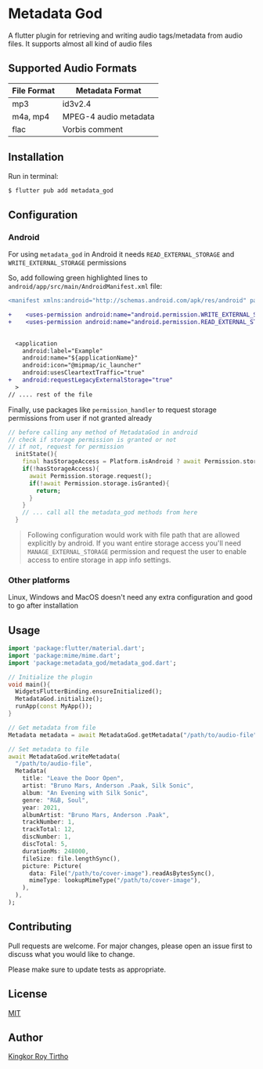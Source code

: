 # Metadata God

A flutter plugin for retrieving and writing audio tags/metadata from audio files. It supports almost all kind of audio
files

## Supported Audio Formats

| File Format | Metadata Format       |
|-------------|-----------------------|
| mp3         | id3v2.4               |
| m4a, mp4    | MPEG-4 audio metadata |
| flac        | Vorbis comment        |

## Installation

Run in terminal:

```bash
$ flutter pub add metadata_god
```

## Configuration

### Android

For using `metadata_god` in Android it needs `READ_EXTERNAL_STORAGE` and `WRITE_EXTERNAL_STORAGE` permissions

So, add following green highlighted lines to `android/app/src/main/AndroidManifest.xml` file:

```diff
<manifest xmlns:android="http://schemas.android.com/apk/res/android" package="com.example.example">

+    <uses-permission android:name="android.permission.WRITE_EXTERNAL_STORAGE" />
+    <uses-permission android:name="android.permission.READ_EXTERNAL_STORAGE" />

  
  <application 
    android:label="Example"
    android:name="${applicationName}"
    android:icon="@mipmap/ic_launcher"
    android:usesCleartextTraffic="true"
+   android:requestLegacyExternalStorage="true"
  >
// .... rest of the file
```

Finally, use packages like `permission_handler` to request storage permissions from user if not granted already

```dart
// before calling any method of MetadataGod in android
// check if storage permission is granted or not
// if not, request for permission
  initState(){
    final hasStorageAccess = Platform.isAndroid ? await Permission.storage.isGranted : true
    if(!hasStorageAccess){
      await Permission.storage.request();
      if(!await Permission.storage.isGranted){
        return;
      }
    }
    // ... call all the metadata_god methods from here
  }
```

> Following configuration would work with file path that are allowed explicitly by android. If you want entire storage
> access you'll need `MANAGE_EXTERNAL_STORAGE` permission and request the user to enable access to entire storage in app
> info settings.

### Other platforms

Linux, Windows and MacOS doesn't need any extra configuration and good to go after installation

## Usage

```dart
import 'package:flutter/material.dart';
import 'package:mime/mime.dart';
import 'package:metadata_god/metadata_god.dart';

// Initialize the plugin
void main(){
  WidgetsFlutterBinding.ensureInitialized();
  MetadataGod.initialize();
  runApp(const MyApp());
}

// Get metadata from file
Metadata metadata = await MetadataGod.getMetadata("/path/to/audio-file");

// Set metadata to file
await MetadataGod.writeMetadata(
  "/path/to/audio-file",
  Metadata(
    title: "Leave the Door Open",
    artist: "Bruno Mars, Anderson .Paak, Silk Sonic",
    album: "An Evening with Silk Sonic",
    genre: "R&B, Soul",
    year: 2021,
    albumArtist: "Bruno Mars, Anderson .Paak",
    trackNumber: 1,
    trackTotal: 12,
    discNumber: 1,
    discTotal: 5,
    durationMs: 248000,
    fileSize: file.lengthSync(),
    picture: Picture(
      data: File("/path/to/cover-image").readAsBytesSync(),
      mimeType: lookupMimeType("/path/to/cover-image"),
    ),
  ),
);
```

## Contributing

Pull requests are welcome. For major changes, please open an issue first to discuss what you would like to change.

Please make sure to update tests as appropriate.

## License

[MIT](https://choosealicense.com/licenses/mit/)

## Author

[Kingkor Roy Tirtho](https://github.com/KRTirtho)